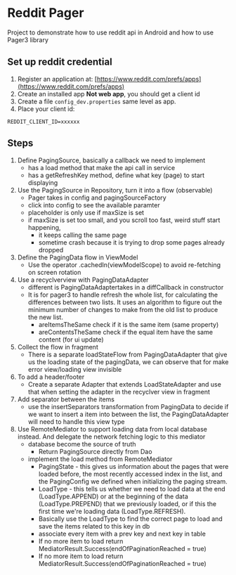   
  # Reddit Pager

  
Project to demonstrate how to use reddit api in Android and how to use Pager3 library

  

## Set up reddit credential

1. Register an application at: [https://www.reddit.com/prefs/apps](https://www.reddit.com/prefs/apps)
2. Create an installed app **Not web app**, you should get a client id
3. Create a file `config_dev.properties` same level as app.
4. Place your client id:
```
REDDIT_CLIENT_ID=xxxxxx
```

## Steps
1. Define PagingSource, basically a callback we need to implement
	* has a load method that make the api call in service
	* has a getRefreshKey method, define what key (page) to start displaying
2. Use the PagingSource in Repository, turn it into a flow (observable)
	* Pager takes in config and pagingSourceFactory
	* click into config to see the available paramter
	* placeholder is only use if maxSize is set
	* if maxSize is set too small, and you scroll too fast, weird stuff start happening,
		* it keeps calling the same page
		* sometime crash because it is trying to drop some pages already dropped
3. Define the PagingData flow in ViewModel
	* Use the operator .cachedIn(viewModelScope) to avoid re-fetching on screen rotation
4. Use a recyclverview with PagingDataAdapter
	* different is PagingDataAdaptertakes in a diffCallback in constructor
	* It is for pager3 to handle refresh the whole list, for calculating the differences between two lists. It uses an algorithm to figure out the minimum number of changes to make from the old list to produce the new list.
		* areItemsTheSame check if it is the same item (same property)
		* areContentsTheSame check if the equal item have the same content (for ui update)
5. Collect the flow in fragment
	* There is a separate loadStateFlow from PagingDataAdapter that give us the loading state of the pagingData, we can observe that for make error view/loading view invisible
6. To add a header/footer
	* Create a separate Adapter that extends LoadStateAdapter and use that when setting the adapter in the recyclver view in fragment
7. Add separator between the items
	* use the insertSeparators transformation from PagingData to decide if we want to insert a item into between the list, the PagingDataAdapter will need to handle this view type
8. Use RemoteMediator to support loading data from local database instead. And delegate the network fetching logic to this mediator
	* database become the source of truth
		* Return PagingSource directly from Dao
	* implement the load method from RemoteMediator
		* PagingState - this gives us information about the pages that were loaded before, the most recently accessed index in the list, and the PagingConfig we defined when initializing the paging stream.
		* LoadType - this tells us whether we need to load data at the end (LoadType.APPEND) or at the beginning of the data (LoadType.PREPEND) that we previously loaded, or if this the first time we're loading data (LoadType.REFRESH).
		* Basically use the LoadType to find the correct page to load and save the items related to this key in db
		* associate every item with a prev key and next key in table
		* If no more item to load return MediatorResult.Success(endOfPaginationReached = true)
		* If no more item to load return MediatorResult.Success(endOfPaginationReached = true)
	
